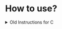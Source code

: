 # How to use?

<details>

<summary>Old Instructions for C</summary>

- Build it yourself
- Go in the root directory of the repo and run either of these commands

```
make
```

- OR

```
gcc -Wall src/main.c -o bin/main -lX11 -lXtst
```

- Then run the binary

```
./bin/main <song prompt>
```

<details>

# Dev Log

## 2025-02-12 19:08

> I am being forced to use python (which is not even a real programming language) since it provides a good abstraction layer over HID control /s

- Main Objective: Automating extracting data from websites
- Note that for this automation, you need a dedicated system since I will be using this program on websites which have a paid API
- Most websites have a limit on the requests we can send per day per account so I will be using https://temp-mail.org for making new accounts
- They have a free API called RapidAPI which lets us send 100 reqs per day which is more than enough for our use case
- So, I will be using temp-mail to generate new accounts once limit has been reached on the current account
- For now, I am targeting www.udio.com

## 2025-03-04 14:52

- udio has added a captcha in order to prevent automation and guess what? its working. I am not able to bypass it
- Hence, I am changing my target from udio to suno ai for now

## 2025-03-05 15:03

- completed the script for automating downloading ai generated songs from suno ai
- optionally, you could install `dunst` on your system to see the timer countdowns

> NOTE: disable "Always ask you where to save files" in your browser so that the browser wont prompt you to provide download path every time it downloads the songs

## 2025-03-14 18:43

- Difficulties faced with using C with XLib for browser automation
  - hard-coded values for time countdowns are either way too long for good performing machines (time wastage) or way too short (completely breaks down the script) for low performing machines
  - On some systems, I just cant seem to bring focus on the buttons which needs focus due to unknown reasons
  - The script is very performant but not at all flexible to work on "all" systems
- I might be switching over to the dreadful language of all time, JavaScript (with Puppeteer framework) because of its great abstraction over web utilities which aid immensely for web automation
